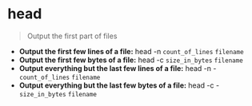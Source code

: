 # head
> Output the first part of files
- **Output the first few lines of a file:**
head -n `count_of_lines` `filename`
- **Output the first few bytes of a file:**
head -c `size_in_bytes` `filename`
- **Output everything but the last few lines of a file:**
head -n -`count_of_lines` `filename`
- **Output everything but the last few bytes of a file:**
head -c -`size_in_bytes` `filename`
